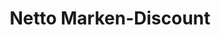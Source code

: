 ---
title: "Netto Marken-Discount"
url: /plauen/netto-marken-discount-luetzowstrasse/
shop: Supermarkt
---